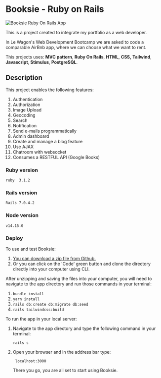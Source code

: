 # Booksie - Ruby on Rails

![Booksie Ruby On Rails App](https://res.cloudinary.com/dd7pbokmj/image/upload/v1680132693/Screen_Shot_2023-03-29_at_20.28.34_zp97yk.png)

This is a  project created to integrate my portfolio as a web developer.

In Le Wagon's Web Development Bootcamp we are asked to code a comparable AirBnb app, where we can choose what we want to rent.

This projects uses: **MVC pattern**, **Ruby On Rails**, **HTML**, **CSS,** **Tailwind**, **Javascript**, **Stimulus**, **PostgreSQL**.

## Description

This project enables the following features:

1. Authentication
2. Authorization
3. Image Upload
4. Geocoding
5. Search
6. Notification
7. Send e-mails programmatically
8. Admin dashboard
9. Create and manage a blog feature
10. Use AJAX
11. Chatroom with websocket
12. Consumes a RESTFUL API (Google Books)

### Ruby version

	ruby  3.1.2

### Rails version

    Rails 7.0.4.2

### Node version

    v14.15.0

### Deploy

To use and test Booksie:

 1. [You can download a zip file from Github.](https://github.com/cvaldivia83/rails-booksie/archive/refs/heads/main.zip)
 2. Or you can click on the 'Code' green button and clone the directory directly into your computer using  CLI.

After unzipping and saving the files into your computer, you will need to navigate to the app directory and run those commands in your terminal:

 1. `bundle install`
 2. `yarn install`
 3. `rails db:create db:migrate db:seed`
 4. `rails tailwindcss:build`

To run the app in your local server:


 1. Navigate to the app directory and type the following command in your terminal:

	    rails s

   2. Open your browser and in the address bar type:

		   localhost:3000

	  There you go, you are all set to start using Booksie.
